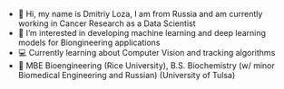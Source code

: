 - 👋 Hi, my name is Dmitriy Loza, I am from Russia and am currently working in Cancer Research as a Data Scientist
- 👀 I’m interested in developing machine learning and deep learning models for Biongineering applications
- 💻 Currently learning about Computer Vision and tracking algorithms
- 🌱 MBE Bioengineering (Rice University), B.S. Biochemistry (w/ minor Biomedical Engineering and Russian) (University of Tulsa)

<!---
DmitriyALoza/DmitriyALoza is a ✨ special ✨ repository because its `README.md` (this file) appears on your GitHub profile.
You can click the Preview link to take a look at your changes.
--->
